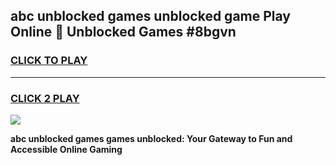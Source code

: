 
## abc unblocked games unblocked game Play Online 👋 Unblocked Games #8bgvn
<h3>
<a href="https://premium.freeplayer.one?title=abc_unblocked_games&ref=21F">CLICK TO PLAY</a></h3>
<hr>

<h3>
<a href="https://premium.freeplayer.one?title=abc_unblocked_games&ref=21F">CLICK 2 PLAY</a>
  
</h3>

<a href="https://premium.freeplayer.one?title=abc_unblocked_games&ref=21F/"><img src="https://clearcache.store/games.png"></a>


**abc unblocked games games unblocked: Your Gateway to Fun and Accessible Online Gaming**
